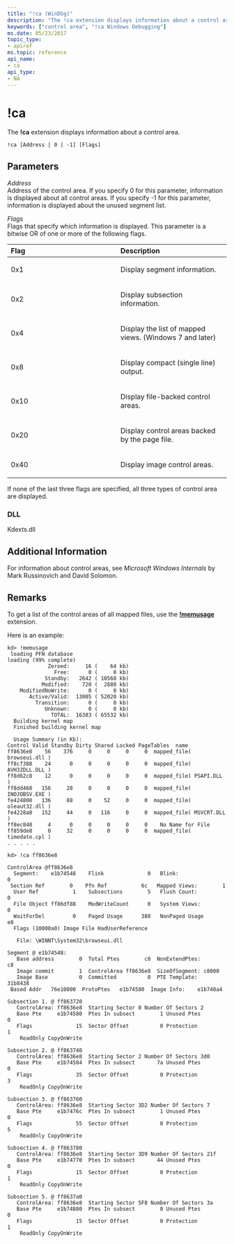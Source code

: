 ```yaml
---
title: "!ca (WinDbg)"
description: "The !ca extension displays information about a control area."
keywords: ["control area", "!ca Windows Debugging"]
ms.date: 05/23/2017
topic_type:
- apiref
ms.topic: reference
api_name:
- ca
api_type:
- NA
---
```


# !ca


The **!ca** extension displays information about a control area.

```dbgsyntax
!ca [Address | 0 | -1] [Flags]
```

## <span id="ddk__ca_dbg"></span><span id="DDK__CA_DBG"></span>Parameters


<span id="_______Address______"></span><span id="_______address______"></span><span id="_______ADDRESS______"></span> *Address*   
Address of the control area. If you specify 0 for this parameter, information is displayed about all control areas. If you specify -1 for this parameter, information is displayed about the unused segment list.

<span id="_______Flags______"></span><span id="_______flags______"></span><span id="_______FLAGS______"></span> *Flags*   
Flags that specify which information is displayed. This parameter is a bitwise OR of one or more of the following flags.

<table>
<colgroup>
<col width="50%" />
<col width="50%" />
</colgroup>
<thead>
<tr class="header">
<th align="left">Flag</th>
<th align="left">Description</th>
</tr>
</thead>
<tbody>
<tr class="odd">
<td align="left"><p><span id="0x1"></span><span id="0X1"></span>0x1</p></td>
<td align="left"><p>Display segment information.</p></td>
</tr>
<tr class="even">
<td align="left"><p><span id="0x2"></span><span id="0X2"></span>0x2</p></td>
<td align="left"><p>Display subsection information.</p></td>
</tr>
<tr class="odd">
<td align="left"><p><span id="0x4"></span><span id="0X4"></span>0x4</p></td>
<td align="left"><p>Display the list of mapped views. (Windows 7 and later)</p></td>
</tr>
<tr class="even">
<td align="left"><p><span id="0x8"></span><span id="0X8"></span>0x8</p></td>
<td align="left"><p>Display compact (single line) output.</p></td>
</tr>
<tr class="odd">
<td align="left"><p><span id="0x10"></span><span id="0X10"></span>0x10</p></td>
<td align="left"><p>Display file-backed control areas.</p></td>
</tr>
<tr class="even">
<td align="left"><p><span id="0x20"></span><span id="0X20"></span>0x20</p></td>
<td align="left"><p>Display control areas backed by the page file.</p></td>
</tr>
<tr class="odd">
<td align="left"><p><span id="0x40"></span><span id="0X40"></span>0x40</p></td>
<td align="left"><p>Display image control areas.</p></td>
</tr>
</tbody>
</table>

 

If none of the last three flags are specified, all three types of control area are displayed.

### DLL

Kdexts.dll

 

## Additional Information

For information about control areas, see *Microsoft Windows Internals* by Mark Russinovich and David Solomon. 

## Remarks

To get a list of the control areas of all mapped files, use the [**!memusage**](-memusage.md) extension.

Here is an example:

```dbgcmd
kd> !memusage
 loading PFN database
loading (99% complete)
             Zeroed:     16 (    64 kb)
               Free:      0 (     0 kb)
            Standby:   2642 ( 10568 kb)
           Modified:    720 (  2880 kb)
    ModifiedNoWrite:      0 (     0 kb)
       Active/Valid:  13005 ( 52020 kb)
         Transition:      0 (     0 kb)
            Unknown:      0 (     0 kb)
              TOTAL:  16383 ( 65532 kb)
  Building kernel map
  Finished building kernel map

  Usage Summary (in Kb):
Control Valid Standby Dirty Shared Locked PageTables  name
ff8636e8    56    376     0     0     0     0  mapped_file( browseui.dll )
ff8cf388    24      0     0     0     0     0  mapped_file( AVH32DLL.DLL )
ff8d62c8    12      0     0     0     0     0  mapped_file( PSAPI.DLL )
ff8dd468   156     28     0     0     0     0  mapped_file( INOJOBSV.EXE )
fe424808   136     88     0    52     0     0  mapped_file( oleaut32.dll )
fe4228a8   152     44     0   116     0     0  mapped_file( MSVCRT.DLL )
ff8ec848     4      0     0     0     0     0    No Name for File
ff859de8     0     32     0     0     0     0  mapped_file( timedate.cpl )
. . . . .

kd> !ca ff8636e8

ControlArea @ff8636e8
  Segment:    e1b74548    Flink              0   Blink:               0
 Section Ref        0    Pfn Ref           6c   Mapped Views:        1
  User Ref           1    Subsections        5   Flush Count:         0
  File Object ff86df88    ModWriteCount      0   System Views:        0
  WaitForDel         0    Paged Usage      380   NonPaged Usage       e0
  Flags (10000a0) Image File HadUserReference 

   File: \WINNT\System32\browseui.dll

Segment @ e1b74548:
   Base address        0  Total Ptes        c8  NonExtendPtes:       c8
   Image commit        1  ControlArea ff8636e8  SizeOfSegment: c8000
   Image Base          0  Committed          0  PTE Template:   31b8438
 Based Addr   76e10000  ProtoPtes   e1b74580  Image Info:    e1b748a4

Subsection 1. @ ff863720
   ControlArea: ff8636e8  Starting Sector 0 Number Of Sectors 2
   Base Pte     e1b74580  Ptes In subsect        1 Unused Ptes          0
   Flags              15  Sector Offset          0 Protection           1
    ReadOnly CopyOnWrite 

Subsection 2. @ ff863740
   ControlArea: ff8636e8  Starting Sector 2 Number Of Sectors 3d0
   Base Pte     e1b74584  Ptes In subsect       7a Unused Ptes          0
   Flags              35  Sector Offset          0 Protection           3
    ReadOnly CopyOnWrite 

Subsection 3. @ ff863760
   ControlArea: ff8636e8  Starting Sector 3D2 Number Of Sectors 7
   Base Pte     e1b7476c  Ptes In subsect        1 Unused Ptes          0
   Flags              55  Sector Offset          0 Protection           5
    ReadOnly CopyOnWrite 

Subsection 4. @ ff863780
   ControlArea: ff8636e8  Starting Sector 3D9 Number Of Sectors 21f
   Base Pte     e1b74770  Ptes In subsect       44 Unused Ptes          0
   Flags              15  Sector Offset          0 Protection           1
    ReadOnly CopyOnWrite 

Subsection 5. @ ff8637a0
   ControlArea: ff8636e8  Starting Sector 5F8 Number Of Sectors 3a
   Base Pte     e1b74880  Ptes In subsect        8 Unused Ptes          0
   Flags              15  Sector Offset          0 Protection           1
    ReadOnly CopyOnWrite 
```

